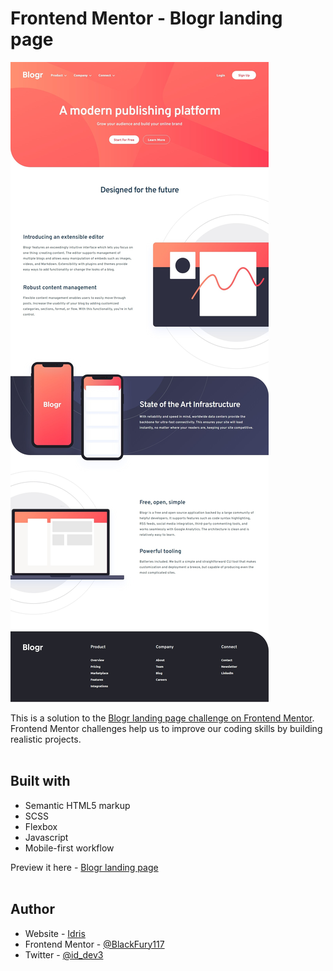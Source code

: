 # Frontend Mentor - Blogr landing page

![Design preview for the Blogr landing page coding challenge](./design/screenshot-of-my-work.jpg) <br>

This is a solution to the [Blogr landing page challenge on Frontend Mentor](https://www.frontendmentor.io/solutions/blogr-landing-page-solution-cwNjxsoX9C). Frontend Mentor challenges help us to improve our coding skills by building realistic projects. <br><br>

## Built with

- Semantic HTML5 markup
- SCSS
- Flexbox
- Javascript
- Mobile-first workflow

Preview it here - [Blogr landing page](https://blogrlandingpage1.netlify.app/) <br><br>

## Author

- Website - [Idris](https://id-dev3.github.io/)
- Frontend Mentor - [@BlackFury117](https://www.frontendmentor.io/profile/BlackFury117)
- Twitter - [@id_dev3](https://www.twitter.com/id_dev3)